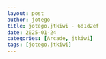 ```yaml
---
layout: post
author: jotego
title: jotego.jtkiwi - 6d1d2ef
date: 2025-01-24
categories: [Arcade, jtkiwi]
tags: [jotego.jtkiwi]
---
```


